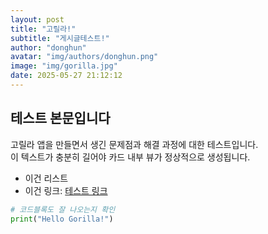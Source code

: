 ```yaml
---
layout: post
title: "고릴라!"
subtitle: "게시글테스트!"
author: "donghun"
avatar: "img/authors/donghun.png"
image: "img/gorilla.jpg"
date: 2025-05-27 21:12:12
---
```


## 테스트 본문입니다

고릴라 앱을 만들면서 생긴 문제점과 해결 과정에 대한 테스트입니다.  
이 텍스트가 충분히 길어야 카드 내부 뷰가 정상적으로 생성됩니다.  

- 이건 리스트
- 이건 링크: [테스트 링크](#)

```python
# 코드블록도 잘 나오는지 확인
print("Hello Gorilla!")
